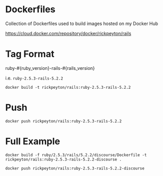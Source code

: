 # Dockerfiles

Collection of Dockerfiles used to build images hosted on my Docker Hub

https://cloud.docker.com/repository/docker/rickpeyton/rails

# Tag Format

ruby-#{ruby_version}-rails-#{rails_version}

i.e. `ruby-2.5.3-rails-5.2.2`

`docker build -t rickpeyton/rails:ruby-2.5.3-rails-5.2.2`

# Push

`docker push rickpeyton/rails:ruby-2.5.3-rails-5.2.2`

# Full Example

`docker build -f ruby/2.5.3/rails/5.2.2/discourse/Dockerfile -t rickpeyton/rails:ruby-2.5.3-rails-5.2.2-discourse .`

`docker push rickpeyton/rails:ruby-2.5.3-rails-5.2.2-discourse`
